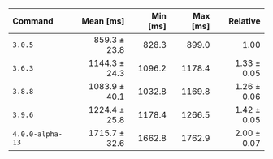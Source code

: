 | Command | Mean [ms] | Min [ms] | Max [ms] | Relative |
|:---|---:|---:|---:|---:|
| `3.0.5` | 859.3 ± 23.8 | 828.3 | 899.0 | 1.00 |
| `3.6.3` | 1144.3 ± 24.3 | 1096.2 | 1178.4 | 1.33 ± 0.05 |
| `3.8.8` | 1083.9 ± 40.1 | 1032.8 | 1169.8 | 1.26 ± 0.06 |
| `3.9.6` | 1224.4 ± 25.8 | 1178.4 | 1266.5 | 1.42 ± 0.05 |
| `4.0.0-alpha-13` | 1715.7 ± 32.6 | 1662.8 | 1762.9 | 2.00 ± 0.07 |
